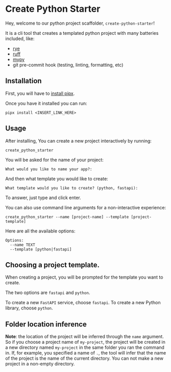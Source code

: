 # Create Python Starter

Hey, welcome to our python project scaffolder, `create-python-starter`!

It is a cli tool that creates a templated python project with many batteries included,
like:

- [rye](https://rye.astral.sh/)
- [ruff](https://docs.astral.sh/ruff/)
- [mypy](https://mypy.readthedocs.io/en/stable/index.html)
- git pre-commit hook (testing, linting, formatting, etc)

## Installation

First, you will have to [install pipx](https://pipx.pypa.io/stable/installation/).

Once you have it installed you can run:

```text
pipx install <INSERT_LINK_HERE>
```

## Usage

After installing, You can create a new project interactively by running:

```text
create_python_starter
```

You will be asked for the name of your project:

```text
What would you like to name your app?:
```

And then what template you would like to create:

```text
What template would you like to create? (python, fastapi):
```

To answer, just type and click enter.

You can also use command line arguments for a non-interactive experience:

```text
create_python_starter --name [project-name] --template [project-template]
```

Here are all the available options:

```text
Options:
  --name TEXT
  --template [python|fastapi]
```

## Choosing a project template.

When creating a project, you will be prompted for the template you want to create.

The two options are `fastapi` and `python`.

To create a new `FastAPI` service, choose `fastapi`. To create a new Python library, choose `python`.

## Folder location inference

**Note**: the location of the project will be inferred through the `name` argument. So if you choose a project name of
`my-project`, the project will be created in a new directory named `my-project` in the same folder you ran the command in.
If, for example, you specified a name of `.`, the tool will infer that the name of the project is the name of the current directory.
You can not make a new project in a non-empty directory.
